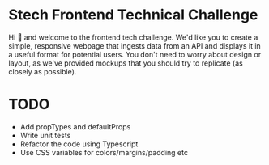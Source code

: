 # Stech Frontend Technical Challenge

Hi 👋 and welcome to the frontend tech challenge. We'd like you to create a simple, responsive webpage that ingests data from an API and displays it in a useful format for potential users. You don't need to worry about design or layout, as we've provided mockups that you should try to replicate (as closely as possible).

# TODO

- Add propTypes and defaultProps
- Write unit tests
- Refactor the code using Typescript
- Use CSS variables for colors/margins/padding etc
